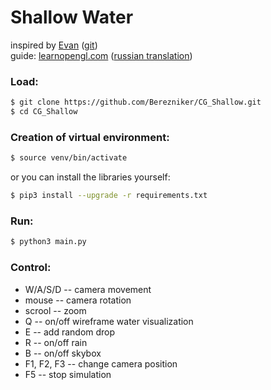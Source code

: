 # Shallow Water

inspired by [Evan](http://madebyevan.com/webgl-water/) ([git](https://github.com/evanw/webgl-water))  
guide: [learnopengl.com](learnopengl.com) ([russian translation](https://habr.com/ru/post/310790/))

### Load:
```sh
$ git clone https://github.com/Berezniker/CG_Shallow.git
$ cd CG_Shallow
```

### Creation of virtual environment:
```sh
$ source venv/bin/activate
```
or you can install the libraries yourself:
```sh
$ pip3 install --upgrade -r requirements.txt
```

### Run:
```sh
$ python3 main.py
```

### Control:
  - W/A/S/D -- camera movement
  - mouse -- camera rotation
  - scrool -- zoom
  - Q -- on/off wireframe water visualization
  - E -- add random drop
  - R -- on/off rain
  - B -- on/off skybox
  - F1, F2, F3 -- change camera position
  - F5 -- stop simulation
